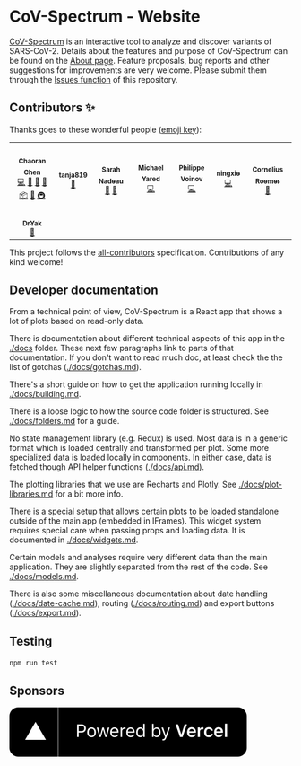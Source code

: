 # CoV-Spectrum - Website

[CoV-Spectrum](https://cov-spectrum.ethz.ch) is an interactive tool to analyze and discover variants of SARS-CoV-2. Details about the features and purpose of CoV-Spectrum can be found on the [About page](https://cov-spectrum.ethz.ch/about). Feature proposals, bug reports and other suggestions for improvements are very welcome. Please submit them through the [Issues function](https://github.com/cevo-public/cov-spectrum-website/issues) of this repository.

## Contributors ✨

Thanks goes to these wonderful people ([emoji key](https://allcontributors.org/docs/en/emoji-key)):

<!-- ALL-CONTRIBUTORS-LIST:START - Do not remove or modify this section -->
<!-- prettier-ignore-start -->
<!-- markdownlint-disable -->
<table>
  <tr>
    <td align="center"><a href="https://github.com/chaoran-chen"><img src="https://avatars.githubusercontent.com/u/18666552?v=4?s=100" width="100px;" alt=""/><br /><sub><b>Chaoran Chen</b></sub></a><br /><a href="https://github.com/chaoran-chen/CoV-Spectrum/commits?author=chaoran-chen" title="Code">💻</a> <a href="#data-chaoran-chen" title="Data">🔣</a> <a href="#ideas-chaoran-chen" title="Ideas, Planning, & Feedback">🤔</a> <a href="#maintenance-chaoran-chen" title="Maintenance">🚧</a> <a href="#platform-chaoran-chen" title="Packaging/porting to new platform">📦</a> <a href="#research-chaoran-chen" title="Research">🔬</a> <a href="#infra-chaoran-chen" title="Infrastructure (Hosting, Build-Tools, etc)">🚇</a></td>
    <td align="center"><a href="https://github.com/tanja819"><img src="https://avatars.githubusercontent.com/u/8371380?v=4?s=100" width="100px;" alt=""/><br /><sub><b>tanja819</b></sub></a><br /><a href="#ideas-tanja819" title="Ideas, Planning, & Feedback">🤔</a></td>
    <td align="center"><a href="https://github.com/SarahNadeau"><img src="https://avatars.githubusercontent.com/u/30396464?v=4?s=100" width="100px;" alt=""/><br /><sub><b>Sarah Nadeau</b></sub></a><br /><a href="#ideas-SarahNadeau" title="Ideas, Planning, & Feedback">🤔</a> <a href="#data-SarahNadeau" title="Data">🔣</a></td>
    <td align="center"><a href="https://github.com/TKGZ"><img src="https://avatars.githubusercontent.com/u/36269621?v=4?s=100" width="100px;" alt=""/><br /><sub><b>Michael Yared</b></sub></a><br /><a href="https://github.com/chaoran-chen/CoV-Spectrum/commits?author=TKGZ" title="Code">💻</a></td>
    <td align="center"><a href="https://walr.is/"><img src="https://avatars.githubusercontent.com/u/1489115?v=4?s=100" width="100px;" alt=""/><br /><sub><b>Philippe Voinov</b></sub></a><br /><a href="https://github.com/chaoran-chen/CoV-Spectrum/commits?author=tehwalris" title="Code">💻</a></td>
    <td align="center"><a href="https://github.com/ningxie1991"><img src="https://avatars.githubusercontent.com/u/3387698?v=4?s=100" width="100px;" alt=""/><br /><sub><b>ningxie</b></sub></a><br /><a href="https://github.com/chaoran-chen/CoV-Spectrum/commits?author=ningxie1991" title="Code">💻</a></td>
    <td align="center"><a href="https://github.com/corneliusroemer"><img src="https://avatars.githubusercontent.com/u/25161793?v=4?s=100" width="100px;" alt=""/><br /><sub><b>Cornelius Roemer</b></sub></a><br /><a href="#ideas-corneliusroemer" title="Ideas, Planning, & Feedback">🤔</a></td>
  </tr>
  <tr>
    <td align="center"><a href="https://github.com/DrYak"><img src="https://avatars.githubusercontent.com/u/11413679?v=4?s=100" width="100px;" alt=""/><br /><sub><b>DrYak</b></sub></a><br /><a href="#data-DrYak" title="Data">🔣</a></td>
  </tr>
</table>

<!-- markdownlint-restore -->
<!-- prettier-ignore-end -->

<!-- ALL-CONTRIBUTORS-LIST:END -->

This project follows the [all-contributors](https://github.com/all-contributors/all-contributors) specification. Contributions of any kind welcome!

## Developer documentation

From a technical point of view, CoV-Spectrum is a React app that shows a lot of plots based on read-only data.

There is documentation about different technical aspects of this app in the [./docs](./docs) folder. These next few paragraphs link to parts of that documentation. If you don't want to read much doc, at least check the the list of gotchas ([./docs/gotchas.md](./docs/gotchas.md)).

There's a short guide on how to get the application running locally in [./docs/building.md](./docs/building.md).

There is a loose logic to how the source code folder is structured. See [./docs/folders.md](./docs/folders.md) for a guide.

No state management library (e.g. Redux) is used. Most data is in a generic format which is loaded centrally and transformed per plot. Some more specialized data is loaded locally in components. In either case, data is fetched though API helper functions ([./docs/api.md](./docs/api.md)).

The plotting libraries that we use are Recharts and Plotly. See [./docs/plot-libraries.md](./docs/plot-libraries.md) for a bit more info.

There is a special setup that allows certain plots to be loaded standalone outside of the main app (embedded in IFrames). This widget system requires special care when passing props and loading data. It is documented in [./docs/widgets.md](./docs/widgets.md).

Certain models and analyses require very different data than the main application. They are slightly separated from the rest of the code. See [./docs/models.md](./docs/models.md).

There is also some miscellaneous documentation about date handling ([./docs/date-cache.md](./docs/date-cache.md)), routing ([./docs/routing.md](./docs/routing.md)) and export buttons ([./docs/export.md](./docs/export.md)).

## Testing

```
npm run test
```

## Sponsors

[![Vercel Sponsorship Logo](public/img/powered-by-vercel.svg)](https://vercel.com/?utm_source=cov-spectrum&utm_campaign=oss)
